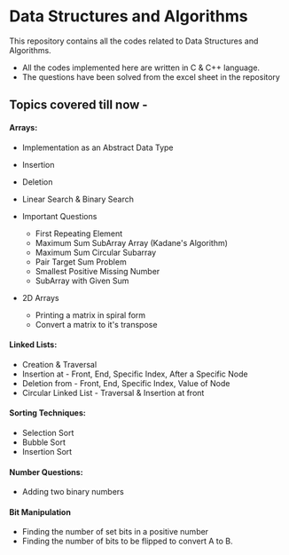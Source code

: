 # Data Structures and Algorithms

This repository contains all the codes related to Data Structures and Algorithms.

- All the codes implemented here are written in C & C++ language.
- The questions have been solved from the excel sheet in the repository

## Topics covered till now - 

#### Arrays:
- Implementation as an Abstract Data Type
- Insertion
- Deletion
- Linear Search & Binary Search
- Important Questions
    - First Repeating Element
    - Maximum Sum SubArray Array (Kadane's Algorithm)
    - Maximum Sum Circular Subarray
    - Pair Target Sum Problem
    - Smallest Positive Missing Number
    - SubArray with Given Sum

- 2D Arrays
    - Printing a matrix in spiral form
    - Convert a matrix to it's transpose

#### Linked Lists:
- Creation & Traversal
- Insertion at - Front, End, Specific Index, After a Specific Node
- Deletion from - Front, End, Specific Index, Value of Node
- Circular Linked List - Traversal & Insertion at front

#### Sorting Techniques:
- Selection Sort
- Bubble Sort
- Insertion Sort

#### Number Questions:
- Adding two binary numbers

#### Bit Manipulation
- Finding the number of set bits in a positive number
- Finding the number of bits to be flipped to convert A to B.